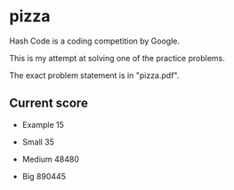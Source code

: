 # pizza
Hash Code is a coding competition by Google.

This is my attempt at solving one of the practice problems.

The exact problem statement is in "pizza.pdf".

Current score
-------------

- Example 15

- Small 35

- Medium 48480

- Big 890445
